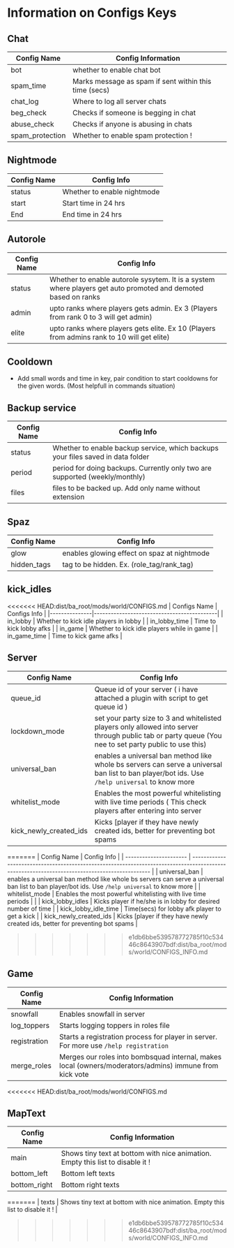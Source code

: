 # Information on Configs Keys

## Chat

| Config Name     | Config Information                                    |
| --------------- | ----------------------------------------------------- |
| bot             | whether to enable chat bot                            |
| spam_time       | Marks message as spam if sent within this time (secs) |
| chat_log        | Where to log all server chats                         |
| beg_check       | Checks if someone is begging in chat                  |
| abuse_check     | Checks if anyone is abusing in chats                  |
| spam_protection | Whether to enable spam protection !                   |

## Nightmode

| Config Name | Config Info                 |
| ----------- | --------------------------- |
| status      | Whether to enable nightmode |
| start       | Start time in 24 hrs        |
| End         | End time in 24 hrs          |

## Autorole

| Config Name | Config Info                                                                                                   |
| ----------- | ------------------------------------------------------------------------------------------------------------- |
| status      | Whether to enable autorole sysytem. It is a system where players get auto promoted and demoted based on ranks |
| admin       | upto ranks where players gets admin. Ex 3 (Players from rank 0 to 3 will get admin)                           |
| elite       | upto ranks where players gets elite. Ex 10 (Players from admins rank to 10 will get elite)                    |

## Cooldown

- Add small words and time in key, pair condition to start cooldowns for the given words. (Most helpfull in commands situation)

## Backup service

| Config Name | Config Info                                                                     |
| ----------- | ------------------------------------------------------------------------------- |
| status      | Whether to enable backup service, which backups your files saved in data folder |
| period      | period for doing backups. Currently only two are supported (weekly/monthly)     |
| files       | files to be backed up. Add only name without extension                          |

## Spaz

| Config Name | Config Info                                 |
| ----------- | ------------------------------------------- |
| glow        | enables glowing effect on spaz at nightmode |
| hidden_tags | tag to be hidden. Ex. (role_tag/rank_tag)   |

## kick_idles

<<<<<<< HEAD:dist/ba_root/mods/world/CONFIGS.md
| Configs Name  | Configs Info                               |
|---------------|--------------------------------------------|
| in_lobby      | Whether to kick idle players in lobby      |
| in_lobby_time | Time to kick lobby afks                    |
| in_game       | Whether to kick idle players while in game |
| in_game_time  | Time to kick game afks                     |

## Server

| Config Name            | Config Info                                                                                                                                           |
| ---------------------- | ----------------------------------------------------------------------------------------------------------------------------------------------------- |
| queue_id               | Queue id of your server ( i have attached a plugin with script to get queue id )                                                                      |
| lockdown_mode          | set your party size to 3 and whitelisted players only allowed into server through public tab or party queue (You nee to set party public to use this) |
| universal_ban          | enables a universal ban method like whole bs servers can serve a universal ban list to ban player/bot ids. Use `/help universal` to know more         |
| whitelist_mode         | Enables the most powerful whitelisting with live time periods ( This check players after entering into server                                         |
| kick_newly_created_ids | Kicks [player if they have newly created ids, better for preventing bot spams                                                                         |
=======
| Config Name            | Config Info                                                                                                                                   |
| ---------------------- | --------------------------------------------------------------------------------------------------------------------------------------------- |
| universal_ban          | enables a universal ban method like whole bs servers can serve a universal ban list to ban player/bot ids. Use `/help universal` to know more |
| whitelist_mode         | Enables the most powerful whitelisting with live time periods                                                                                 |                                                                                    |
| kick_lobby_idles       | Kicks player if he/she is in lobby for desired number of time                                                                                 |
| kick_lobby_idle_time   | Time(secs) for lobby afk player to get a kick                                                                                                 |
| kick_newly_created_ids | Kicks [player if they have newly created ids, better for preventing bot spams                                                                 |
>>>>>>> e1db6bbe539578772785f10c53446c8643907bdf:dist/ba_root/mods/world/CONFIGS_INFO.md

## Game

| Config Name  | Config Information                                                                                     |
| ------------ | ------------------------------------------------------------------------------------------------------ |
| snowfall     | Enables snowfall in server                                                                             |
| log_toppers  | Starts logging toppers in roles file                                                                   |
| registration | Starts a registration process for player in server. For more use `/help registration`                  |
| merge_roles  | Merges our roles into bombsquad internal, makes local (owners/moderators/admins) immune from kick vote |
<<<<<<< HEAD:dist/ba_root/mods/world/CONFIGS.md

## MapText

| Config Name  | Config Information                                                                                     |
| ------------ | ------------------------------------------------------------------------------------------------------ |
| main         | Shows tiny text at bottom with nice animation. Empty this list to disable it !                         |
| bottom_left  | Bottom left texts                                                                                      |
| bottom_right | Bottom right texts                                                                                     |
=======
| texts        | Shows tiny text at bottom with nice animation. Empty this list to disable it !                         |
>>>>>>> e1db6bbe539578772785f10c53446c8643907bdf:dist/ba_root/mods/world/CONFIGS_INFO.md

